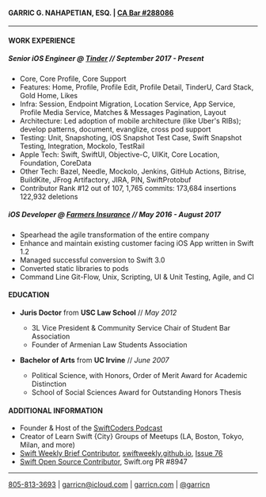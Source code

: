 #### GARRIC G. NAHAPETIAN, ESQ. | [CA Bar #288086](http://members.calbar.ca.gov/fal/Member/Detail/288086)
___

#### WORK EXPERIENCE

##### **Senior iOS Engineer** @ **[Tinder](https://tinder.com)** // *September 2017 - Present*
* Core, Core Profile, Core Support
* Features: Home, Profile, Profile Edit, Profile Detail, TinderU, Card Stack, Gold Home, Likes
* Infra: Session, Endpoint Migration, Location Service, App Service, Profile Media Service, Matches & Messages Pagination, Layout
* Architecture: Led adoption of mobile architecture (like Uber's RIBs); develop patterns, document, evanglize, cross pod support
* Testing: Unit, Snapshoting, iOS Snapshot Test Case, Swift Snapshot Testing, Integration, Mockolo, TestRail
* Apple Tech: Swift, SwiftUI, Objective-C, UIKit, Core Location, Foundation, CoreData
* Other Tech: Bazel, Needle, Mockolo, Jenkins, GitHub Actions, Bitrise, BuildKite, JFrog Artifactory, JIRA, PIN, SwiftProtobuf
* Contributor Rank #12 out of 107, 1,765 commits: 173,684 insertions 122,932 deletions

##### **iOS Developer** @ **[Farmers Insurance](http://farmers.com)** // *May 2016 - August 2017*
* Spearhead the agile transformation of the entire company
* Enhance and maintain existing customer facing iOS App written in Swift 1.2
* Managed successful conversion to Swift 3.0
* Converted static libraries to pods
* Command Line Git-Flow, Unix, Scripting, UI & Unit Testing, Agile, and CI

#### EDUCATION
* **Juris Doctor** from **USC Law School** // *May 2012*
	* 3L Vice President & Community Service Chair of Student Bar Association
	* Founder of Armenian Law Students Association

* **Bachelor of Arts** from **UC Irvine** //  *June 2007*
	* Political Science, with Honors, Order of Merit Award for Academic Distinction
	* School of Social Sciences Award for Outstanding Honors Thesis

#### ADDITIONAL INFORMATION
* Founder & Host of the [SwiftCoders Podcast](https://podcasts.apple.com/us/podcast/swiftcoders-interviews-with-swift-developers/id1082937962)
* Creator of Learn Swift {City} Groups of Meetups (LA, Boston, Tokyo, Milan, and more)
* [Swift Weekly Brief Contributor](https://github.com/SwiftWeekly/swiftweekly.github.io/issues/280), [swiftweekly.github.io](https://swiftweekly.github.io), [Issue 76](https://swiftweekly.github.io/issue-76/)
* [Swift Open Source Contributor](https://github.com/apple/swift/pull/8947), Swift.org PR #8947

___
 [805-813-3693](tel:805-813-3693) | [garricn@icloud.com](mailto:garricn@icloud.com) | [garricn.com](https://garricn.com) | [@garricn](https://twitter.com/garricn)
